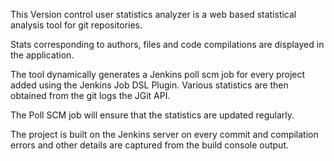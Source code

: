 This Version control user statistics analyzer is a web based statistical analysis tool for git repositories. 

Stats corresponding to authors, files and code compilations are displayed in the application.

The tool dynamically generates a Jenkins poll scm job for every project added using the Jenkins Job DSL Plugin. Various statistics are then obtained from the git logs the JGit API. 

The Poll SCM job will ensure that the statistics are updated regularly.

The project is built on the Jenkins server on every commit and compilation errors and other details are captured from the build console output.
